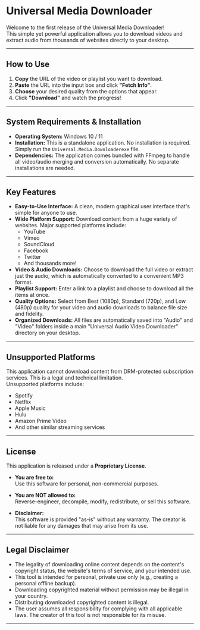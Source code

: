 # Universal Media Downloader

Welcome to the first release of the Universal Media Downloader!  
This simple yet powerful application allows you to download videos and extract audio from thousands of websites directly to your desktop.

---

## How to Use

1. **Copy** the URL of the video or playlist you want to download.
2. **Paste** the URL into the input box and click **"Fetch Info"**.
3. **Choose** your desired quality from the options that appear.
4. Click **"Download"** and watch the progress!

---

## System Requirements & Installation

- **Operating System:** Windows 10 / 11  
- **Installation:** This is a standalone application. No installation is required. Simply run the `Universal.Media.Downloaderexe` file.
- **Dependencies:** The application comes bundled with FFmpeg to handle all video/audio merging and conversion automatically. No separate installations are needed.

---

## Key Features

- **Easy-to-Use Interface:** A clean, modern graphical user interface that's simple for anyone to use.
- **Wide Platform Support:** Download content from a huge variety of websites. Major supported platforms include:  
  - YouTube  
  - Vimeo  
  - SoundCloud  
  - Facebook  
  - Twitter  
  - And thousands more!
- **Video & Audio Downloads:** Choose to download the full video or extract just the audio, which is automatically converted to a convenient MP3 format.
- **Playlist Support:** Enter a link to a playlist and choose to download all the items at once.
- **Quality Options:** Select from Best (1080p), Standard (720p), and Low (480p) quality for your video and audio downloads to balance file size and fidelity.
- **Organized Downloads:** All files are automatically saved into "Audio" and "Video" folders inside a main "Universal Audio Video Downloader" directory on your desktop.

---

## Unsupported Platforms

This application cannot download content from DRM-protected subscription services. This is a legal and technical limitation.  
Unsupported platforms include:
- Spotify
- Netflix
- Apple Music
- Hulu
- Amazon Prime Video
- And other similar streaming services

---

## License

This application is released under a **Proprietary License**.

- **You are free to:**  
  Use this software for personal, non-commercial purposes.

- **You are NOT allowed to:**  
  Reverse-engineer, decompile, modify, redistribute, or sell this software.

- **Disclaimer:**  
  This software is provided "as-is" without any warranty. The creator is not liable for any damages that may arise from its use.

---

## Legal Disclaimer

- The legality of downloading online content depends on the content's copyright status, the website's terms of service, and your intended use.
- This tool is intended for personal, private use only (e.g., creating a personal offline backup).
- Downloading copyrighted material without permission may be illegal in your country.
- Distributing downloaded copyrighted content is illegal.
- The user assumes all responsibility for complying with all applicable laws. The creator of this tool is not responsible for its misuse.

---
